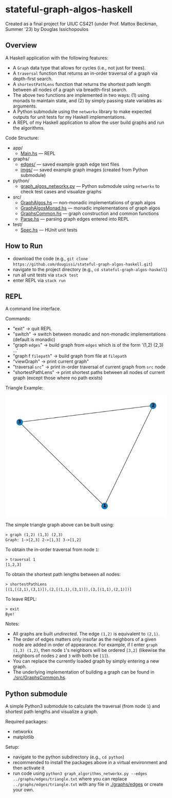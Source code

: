 # stateful-graph-algos-haskell
Created as a final project for UIUC CS421 (under Prof. Mattox Beckman, Summer '23) by Douglas Issichopoulos

## Overview
A Haskell application with the following features:
* A `Graph` data type that allows for cycles (i.e., not just for trees).
* A `traversal` function that returns an in-order traversal of a graph via depth-first search. 
* A `shortestPathLens` function that returns the shortest path length between all nodes of a graph via breadth-first search.
* The above two functions are implemented in two ways: (1) using monads to maintain state, and (2) by simply passing state variables as arguments.
* A Python submodule using the `networkx` library to make expected outputs for unit tests for my Haskell implementations.
* A REPL of my Haskell application to allow the user build graphs and run the algorithms.

Code Structure:
* app/
  * [Main.hs](./app/Main.hs) &mdash; REPL
* graphs/ 
  * [edges/](./graphs/edges) &mdash; saved example graph edge text files
  * [imgs/](./graphs/imgs) &mdash; saved example graph images (created from Python submodule)
* python/ 
  * [graph_algos_networkx.py](./python/graph_algorithms_networkx.py) &mdash; Python submodule using `networkx` to check test cases and visualize graphs
* src/
  * [GraphAlgos.hs](./src/GraphAlgos.hs) &mdash; non-monadic implementations of graph algos
  * [GraphAlgosMonad.hs](./src/GraphAlgosMonad.hs) &mdash; monadic implementations of graph algos
  * [GraphsCommon.hs](./src/GraphsCommon.hs) &mdash; graph construction and common functions
  * [Parse.hs](./src/Parse.hs) &mdash; parsing graph edges entered into REPL
* test/
  * [Spec.hs](./test/Spec.hs) &mdash; HUnit unit tests

## How to Run
* download the code (e.g., `git clone https://github.com/dougissi/stateful-graph-algos-haskell.git`)
* navigate to the project directory (e.g., `cd stateful-graph-algos-haskell`)
* run all unit tests via `stack test`
* enter REPL via `stack run`

## REPL
A command line interface.

Commands:
* "exit" -> quit REPL
* "switch" -> switch between monadic and non-monadic implementations (default is monadic)
* "graph `edges`" -> build graph from `edges` which is of the form '(1,2) (2,3) ...'
* "graph f `filepath`" -> build graph from file at `filepath`
* "viewGraph" -> print current graph"
* "traversal `src`" -> print in-order traversal of current graph from `src` node
* "shortestPathLens" -> print shortest paths between all nodes of current graph (except those where no path exists)

Triangle Example:

![triangle graph](./graphs/imgs/triangle.png)

The simple triangle graph above can be built using:
```
> graph (1,2) (1,3) (2,3)
Graph: 1->[2,3] 2->[1,3] 3->[1,2]
```

To obtain the in-order traversal from node `1`:
```
> traversal 1
[1,2,3]
```

To obtain the shortest path lengths between all nodes:
```
> shortestPathLens
[(1,[(2,1),(3,1)]),(2,[(1,1),(3,1)]),(3,[(1,1),(2,1)])]
```

To leave REPL:
```
> exit
Bye!
```

Notes:
* All graphs are built _undirected_. The edge `(1,2)` is equivalent to `(2,1)`.
* The order of edges matters only insofar as the neighbors of a given node are added in order of appearance. For example, if I enter `graph (1,3) (1,2)`, then node `1`'s neighbors will be ordered `[3,2]` (likewise the neighbors of nodes `2` and `3` with both be `[1]`).
* You can replace the currently loaded graph by simply entering a new graph.
* The underlying implementation of building a graph can be found in [./src/GraphsCommon.hs](https://github.com/dougissi/stateful-graph-algos-haskell/blob/ecc88b8624d22ac181da89047f7be3337468535a/src/GraphsCommon.hs#L22-L38).

## Python submodule
A simple Python3 submodule to calculate the traversal (from node `1`) and shortest path lengths and visualize a graph.

Required packages:
* networkx
* matplotlib

Setup:
* navigate to the python subdirectory (e.g., `cd python`)
* recommended to install the packages above in a virtual environment and then activate it
* run code using `python3 graph_algorithms_networkx.py --edges ../graphs/edges/triangle.txt` where you can replace `../graphs/edges/triangle.txt` with any file in [./graphs/edges](./graphs/edges) or create your own.